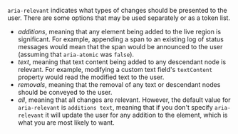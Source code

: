 `aria-relevant` indicates what types of changes should be presented to the user.
There are some options that may be used separately or as a token list.

 - *additions*, meaning that any element being added to the live region is
   significant. For example, appending a span to an existing log of status
   messages would mean that the span would be announced to the user (assuming
   that `aria-atomic` was `false`).
 - *text*, meaning that text content being added to any descendant node is
   relevant. For example, modifying a custom text field's `textContent` property
   would read the modified text to the user.
 - *removals*, meaning that the removal of any text or descendant nodes should
   be conveyed to the user.
 - *all*, meaning that all changes are relevant. However, the default value for
   `aria-relevant` is `additions text`, meaning that if you don't specify
   `aria-relevant` it will update the user for any addition to the element,
   which is what you are most likely to want.

